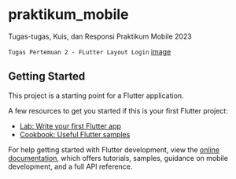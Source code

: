 # praktikum_mobile

Tugas-tugas, Kuis, dan Responsi Praktikum Mobile 2023

```Tugas Pertemuan 2 - FLutter Layout Login```
[image](https://user-images.githubusercontent.com/80052655/224126379-9ee8e262-c1d4-4721-85b8-fba8697bf12a.png)

## Getting Started

This project is a starting point for a Flutter application.

A few resources to get you started if this is your first Flutter project:

- [Lab: Write your first Flutter app](https://docs.flutter.dev/get-started/codelab)
- [Cookbook: Useful Flutter samples](https://docs.flutter.dev/cookbook)

For help getting started with Flutter development, view the
[online documentation](https://docs.flutter.dev/), which offers tutorials,
samples, guidance on mobile development, and a full API reference.
